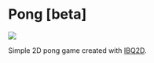 # Pong [beta]
<img src="http://s27.postimg.org/b1qqhcf1v/Screen_Shot_2015_12_10_at_11_10_24_PM.png" />

Simple 2D pong game created with <a href="https://github.com/ibq2d/ibq2d" target="_blank">IBQ2D</a>.
